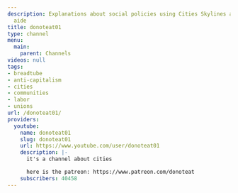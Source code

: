 ```yaml
---
description: Explanations about social policies using Cities Skylines as a visual
  aide
title: donoteat01
type: channel
menu:
  main:
    parent: Channels
videos: null
tags:
- breadtube
- anti-capitalism
- cities
- communities
- labor
- unions
url: /donoteat01/
providers:
  youtube:
    name: donoteat01
    slug: donoteat01
    url: https://www.youtube.com/user/donoteat01
    description: |-
      it's a channel about cities

      here is the patreon: https://www.patreon.com/donoteat
    subscribers: 40458
---
```

